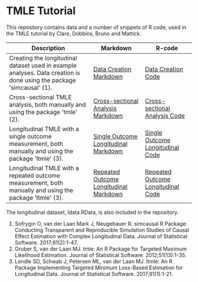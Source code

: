 # TMLE Tutorial

This repository contains data and a number of snippets of R code, used in the TMLE tutorial by Clare, Dobbins, Bruno and Mattick.

| Description | Markdown | R-code |
| --- | --- | --- |
| Creating the longitudinal dataset used in example analyses. Data creation is done using the package 'simcausal' (1). | [Data Creation Markdown](https://philipclare.github.io/Markdown/data-creation.nb.html) | [Data Creation Code](Code/data-creation.R) |
| Cross-sectional TMLE analysis, both manually and using the package 'tmle' (2). | [Cross-sectional Analysis Markdown](https://philipclare.github.io/Markdown/cross-sectional.nb.html) | [Cross-sectional Analysis Code](Code/cross-sectional.R) |
| Longitudinal TMLE with a single outcome measurement, both manually and using the package 'ltmle' (3). | [Single Outcome Longitudinal Markdown](https://philipclare.github.io/Markdown/long-single-y.nb.html) | [Single Outcome Longitudinal Code](Code/long-single-y.R) |
| Longitudinal TMLE with a repeated outcome measurement, both manually and using the package 'ltmle' (3). | [Repeated Outcome Longitudinal Markdown](https://philipclare.github.io/Markdown/long-repeated-y.nb.html) | [Repeated Outcome Longitudinal Code](Code/long-repeated-y.R) |

The longitudinal dataset, ldata.RData, is also included in the repository.

1. Sofrygin O, van der Laan Mark J, Neugebauer R. simcausal R Package: Conducting Transparent and Reproducible Simulation Studies of Causal Effect Estimation with Complex Longitudinal Data. Journal of Statistical Software. 2017;81(2):1-47.
2. Gruber S, van der Laan MJ. tmle: An R Package for Targeted Maximum Likelihood Estimation. Journal of Statistical Software. 2012;51(13):1-35.
3. Lendle SD, Schwab J, Petersen ML, van der Laan MJ. ltmle: An R Package Implementing Targeted Minimum Loss-Based Estimation for Longitudinal Data. Journal of Statistical Software. 2017;81(1):1-21.
